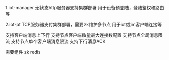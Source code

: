 1.iot-manager
无状态http服务器支持集群部署
用于设备预登陆，登陆鉴权和路由等

2.iot-pt
TCP服务器支付集群部署，需要zk维护多节点
用于iot或im客户端连接等

支持客户端消息上下行
支持节点客户端数量最大连接数配置
支持节点全局消息限流
支持节点单个客户端消息限流
支持下行消息ACK


需要组件 zk redis
